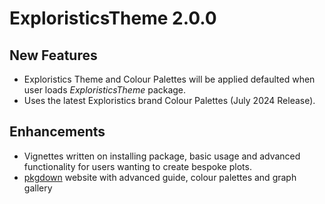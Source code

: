 # ExploristicsTheme 2.0.0

## New Features

* Exploristics Theme and Colour Palettes will be applied defaulted when user
loads *ExploristicsTheme* package.
* Uses the latest Exploristics brand Colour Palettes (July 2024 Release).

## Enhancements

* Vignettes written on installing package, basic usage and advanced functionality
for users wanting to create bespoke plots.
* [pkgdown](https://pkgdown.r-lib.org/) website with advanced guide, 
colour palettes and graph gallery
